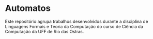 # Automatos
Este repositório agrupa trabalhos desenvolvidos durante a disciplina de Linguagens Formais e Teoria da Computação do curso de Ciência da Computação da UFF de Rio das Ostras.
